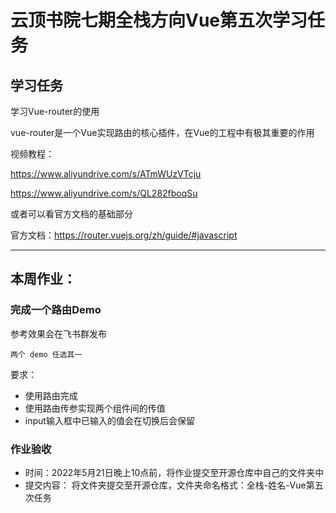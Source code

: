 # 云顶书院七期全栈方向Vue第五次学习任务


## 学习任务

学习Vue-router的使用

vue-router是一个Vue实现路由的核心插件，在Vue的工程中有极其重要的作用

视频教程：

https://www.aliyundrive.com/s/ATmWUzVTcju

https://www.aliyundrive.com/s/QL282fboqSu

或者可以看官方文档的基础部分

官方文档：https://router.vuejs.org/zh/guide/#javascript


------


## 本周作业：

### 完成一个路由Demo

参考效果会在飞书群发布

`两个 demo 任选其一`

要求：

* 使用路由完成
* 使用路由传参实现两个组件间的传值
* input输入框中已输入的值会在切换后会保留


### 作业验收

- 时间：2022年5月21日晚上10点前，将作业提交至开源仓库中自己的文件夹中
- 提交内容： 将文件夹提交至开源仓库，文件夹命名格式：全栈-姓名-Vue第五次任务

